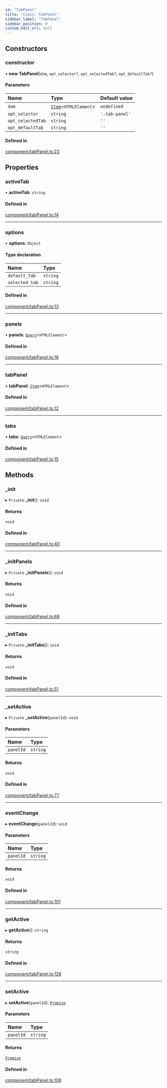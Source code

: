 ```yaml
---
id: "TabPanel"
title: "Class: TabPanel"
sidebar_label: "TabPanel"
sidebar_position: 0
custom_edit_url: null
---
```


## Constructors

### constructor

• **new TabPanel**(`dom`, `opt_selector?`, `opt_selectedTab?`, `opt_defaultTab?`)

#### Parameters

| Name | Type | Default value |
| :------ | :------ | :------ |
| `dom` | [`Item`](Item.md)<`HTMLElement`\> | `undefined` |
| `opt_selector` | `string` | `'.tab-panel'` |
| `opt_selectedTab` | `string` | `''` |
| `opt_defaultTab` | `string` | `''` |

#### Defined in

[component/tabPanel.ts:23](https://github.com/siposdani87/sui-js/blob/a88c06f/src/component/tabPanel.ts#L23)

## Properties

### activeTab

• **activeTab**: `string`

#### Defined in

[component/tabPanel.ts:14](https://github.com/siposdani87/sui-js/blob/a88c06f/src/component/tabPanel.ts#L14)

___

### options

• **options**: `Object`

#### Type declaration

| Name | Type |
| :------ | :------ |
| `default_tab` | `string` |
| `selected_tab` | `string` |

#### Defined in

[component/tabPanel.ts:13](https://github.com/siposdani87/sui-js/blob/a88c06f/src/component/tabPanel.ts#L13)

___

### panels

• **panels**: [`Query`](Query.md)<`HTMLElement`\>

#### Defined in

[component/tabPanel.ts:16](https://github.com/siposdani87/sui-js/blob/a88c06f/src/component/tabPanel.ts#L16)

___

### tabPanel

• **tabPanel**: [`Item`](Item.md)<`HTMLElement`\>

#### Defined in

[component/tabPanel.ts:12](https://github.com/siposdani87/sui-js/blob/a88c06f/src/component/tabPanel.ts#L12)

___

### tabs

• **tabs**: [`Query`](Query.md)<`HTMLElement`\>

#### Defined in

[component/tabPanel.ts:15](https://github.com/siposdani87/sui-js/blob/a88c06f/src/component/tabPanel.ts#L15)

## Methods

### \_init

▸ `Private` **_init**(): `void`

#### Returns

`void`

#### Defined in

[component/tabPanel.ts:40](https://github.com/siposdani87/sui-js/blob/a88c06f/src/component/tabPanel.ts#L40)

___

### \_initPanels

▸ `Private` **_initPanels**(): `void`

#### Returns

`void`

#### Defined in

[component/tabPanel.ts:69](https://github.com/siposdani87/sui-js/blob/a88c06f/src/component/tabPanel.ts#L69)

___

### \_initTabs

▸ `Private` **_initTabs**(): `void`

#### Returns

`void`

#### Defined in

[component/tabPanel.ts:51](https://github.com/siposdani87/sui-js/blob/a88c06f/src/component/tabPanel.ts#L51)

___

### \_setActive

▸ `Private` **_setActive**(`panelId`): `void`

#### Parameters

| Name | Type |
| :------ | :------ |
| `panelId` | `string` |

#### Returns

`void`

#### Defined in

[component/tabPanel.ts:77](https://github.com/siposdani87/sui-js/blob/a88c06f/src/component/tabPanel.ts#L77)

___

### eventChange

▸ **eventChange**(`panelId`): `void`

#### Parameters

| Name | Type |
| :------ | :------ |
| `panelId` | `string` |

#### Returns

`void`

#### Defined in

[component/tabPanel.ts:101](https://github.com/siposdani87/sui-js/blob/a88c06f/src/component/tabPanel.ts#L101)

___

### getActive

▸ **getActive**(): `string`

#### Returns

`string`

#### Defined in

[component/tabPanel.ts:128](https://github.com/siposdani87/sui-js/blob/a88c06f/src/component/tabPanel.ts#L128)

___

### setActive

▸ **setActive**(`panelId`): [`Promize`](Promize.md)

#### Parameters

| Name | Type |
| :------ | :------ |
| `panelId` | `string` |

#### Returns

[`Promize`](Promize.md)

#### Defined in

[component/tabPanel.ts:108](https://github.com/siposdani87/sui-js/blob/a88c06f/src/component/tabPanel.ts#L108)
